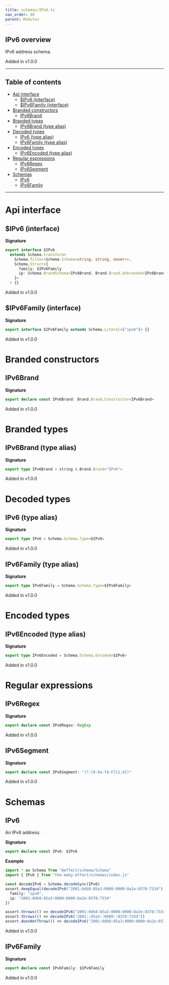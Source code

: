 ```yaml
---
title: schemas/IPv6.ts
nav_order: 48
parent: Modules
---
```


## IPv6 overview

IPv6 address schema.

Added in v1.0.0

---

<h2 class="text-delta">Table of contents</h2>

- [Api interface](#api-interface)
  - [$IPv6 (interface)](#ipv6-interface)
  - [$IPv6Family (interface)](#ipv6family-interface)
- [Branded constructors](#branded-constructors)
  - [IPv6Brand](#ipv6brand)
- [Branded types](#branded-types)
  - [IPv6Brand (type alias)](#ipv6brand-type-alias)
- [Decoded types](#decoded-types)
  - [IPv6 (type alias)](#ipv6-type-alias)
  - [IPv6Family (type alias)](#ipv6family-type-alias)
- [Encoded types](#encoded-types)
  - [IPv6Encoded (type alias)](#ipv6encoded-type-alias)
- [Regular expressions](#regular-expressions)
  - [IPv6Regex](#ipv6regex)
  - [IPv6Segment](#ipv6segment)
- [Schemas](#schemas)
  - [IPv6](#ipv6)
  - [IPv6Family](#ipv6family)

---

# Api interface

## $IPv6 (interface)

**Signature**

```ts
export interface $IPv6
  extends Schema.transform<
    Schema.filter<Schema.Schema<string, string, never>>,
    Schema.Struct<{
      family: $IPv6Family
      ip: Schema.BrandSchema<IPv6Brand, Brand.Brand.Unbranded<IPv6Brand>, never>
    }>
  > {}
```

Added in v1.0.0

## $IPv6Family (interface)

**Signature**

```ts
export interface $IPv6Family extends Schema.Literal<["ipv6"]> {}
```

Added in v1.0.0

# Branded constructors

## IPv6Brand

**Signature**

```ts
export declare const IPv6Brand: Brand.Brand.Constructor<IPv6Brand>
```

Added in v1.0.0

# Branded types

## IPv6Brand (type alias)

**Signature**

```ts
export type IPv6Brand = string & Brand.Brand<"IPv6">
```

Added in v1.0.0

# Decoded types

## IPv6 (type alias)

**Signature**

```ts
export type IPv6 = Schema.Schema.Type<$IPv6>
```

Added in v1.0.0

## IPv6Family (type alias)

**Signature**

```ts
export type IPv6Family = Schema.Schema.Type<$IPv6Family>
```

Added in v1.0.0

# Encoded types

## IPv6Encoded (type alias)

**Signature**

```ts
export type IPv6Encoded = Schema.Schema.Encoded<$IPv6>
```

Added in v1.0.0

# Regular expressions

## IPv6Regex

**Signature**

```ts
export declare const IPv6Regex: RegExp
```

Added in v1.0.0

## IPv6Segment

**Signature**

```ts
export declare const IPv6Segment: "(?:[0-9a-fA-F]{1,4})"
```

Added in v1.0.0

# Schemas

## IPv6

An IPv6 address.

**Signature**

```ts
export declare const IPv6: $IPv6
```

**Example**

```ts
import * as Schema from "@effect/schema/Schema"
import { IPv6 } from "the-moby-effect/schemas/index.js"

const decodeIPv6 = Schema.decodeSync(IPv6)
assert.deepEqual(decodeIPv6("2001:0db8:85a3:0000:0000:8a2e:0370:7334"), {
  family: "ipv6",
  ip: "2001:0db8:85a3:0000:0000:8a2e:0370:7334"
})

assert.throws(() => decodeIPv6("2001:0db8:85a3:0000:0000:8a2e:0370:7334:"))
assert.throws(() => decodeIPv6("2001::85a3::0000::0370:7334"))
assert.doesNotThrow(() => decodeIPv6("2001:0db8:85a3:0000:0000:8a2e:0370:7334"))
```

Added in v1.0.0

## IPv6Family

**Signature**

```ts
export declare const IPv6Family: $IPv6Family
```

Added in v1.0.0
